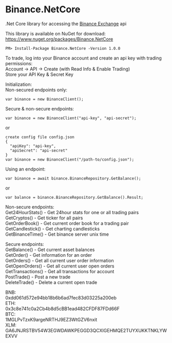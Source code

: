 # Binance.NetCore
.Net Core library for accessing the [Binance Exchange](https://www.binance.com) api  
  
This library is available on NuGet for download: https://www.nuget.org/packages/Binance.NetCore  
```
PM> Install-Package Binance.NetCore -Version 1.0.0
```

  
To trade, log into your Binance account and create an api key with trading permissions:  
Account -> API -> Create (with Read Info & Enable Trading)  
Store your API Key & Secret Key  
  
Initialization:  
Non-secured endpoints only:  
```
var binance = new BinanceClient();
```  
  
Secure & non-secure endpoints:  
```
var binance = new BinanceClient("api-key", "api-secret");
```  
or
```
create config file config.json
{
  "apiKey": "api-key",
  "apiSecret": "api-secret"
}
var binance = new BinanceClient("/path-to/config.json");
```

Using an endpoint:  
```  
var binance = await binance.BinanceRepository.GetBalance();
```  
or  
```
var balance = binance.BinanceRepository.GetBalance().Result;
```

Non-secure endpoints:  
Get24HourStats() - Get 24hour stats for one or all trading pairs  
GetCryptos() - Get ticker for all pairs  
GetOrderBook() - Get current order book for a trading pair  
GetCandlestick() - Get charting candlesticks  
GetBinanceTime() - Get binance server unix time  

Secure endpoints:  
GetBalance() - Get current asset balances  
GetOrder() - Get information for an order  
GetOrders() - Get all current user order information  
GetOpenOrders() - Get all current user open orders   
GetTransactions() - Get all transactions for account  
PostTrade() - Post a new trade  
DeleteTrade() - Delete a current open trade  

BNB:  
0xdd061d572e94bb18b6b6ad7fec83d03225a200eb  
ETH:  
0x3c8e741c0a2Cb4b8d5cBB1ead482CFDF87FDd66F  
BTC:  
1MGLPvTzxK9argeNRTHJ9EZ3WtGZV6nxit  
XLM:  
GA6JNJRSTBV54W3EGWDAWKPEGGD3QCXIGEHMQE2TUYXUKKTNKLYWEXVV  
